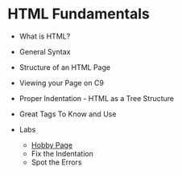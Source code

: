 # HTML Fundamentals

+ What is HTML?

+ General Syntax

+ Structure of an HTML Page

+ Viewing your Page on C9

+ Proper Indentation - HTML as a Tree Structure

+ Great Tags To Know and Use

+ Labs
  + [Hobby Page](https://github.com/upperlinecode/fe-hobby-page-lab)
  + Fix the Indentation
  + Spot the Errors

